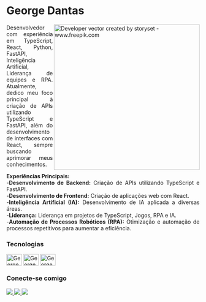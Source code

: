 <h1>
    <span>George Dantas</span>
</h1>

<img align="right" alt="Developer vector created by storyset - www.freepik.com" height="380" src="https://github.com/Georgedtx/Georgedtx/assets/56283769/c1e526bf-d5ff-4d0d-86de-f4b96329f236">

<p align="justify">
    Desenvolvedor com experiência em TypeScript, React, Python, FastAPI, Inteligência Artificial, Liderança de equipes e RPA. Atualmente, dedico meu foco principal à criação de APIs utilizando TypeScript e FastAPI, além do desenvolvimento de interfaces com React, sempre buscando aprimorar meus conhecimentos.
</p>

<p align="justify">
    <strong>Experiências Principais:</strong><br>
    -<strong>Desenvolvimento de Backend:</strong> Criação de APIs utilizando TypeScript e FastAPI.<br>
    -<strong>Desenvolvimento de Frontend:</strong> Criação de aplicações web com React.<br>
    -<strong>Inteligência Artificial (IA):</strong> Desenvolvimento de IA aplicada a diversas áreas.<br>
    -<strong>Liderança:</strong> Liderança em projetos de TypeScript, Jogos, RPA e IA.<br>
    -<strong>Automação de Processos Robóticos (RPA):</strong> Otimização e automação de processos repetitivos para aumentar a eficiência.<br>
</p>

<h3>
    <span>Tecnologias</span>
</h3>

<div>
    <img align="center" alt="George-Typescript" height="30" width="40" src="https://cdn.jsdelivr.net/gh/devicons/devicon@latest/icons/typescript/typescript-original.svg">
    <img align="center" alt="George-React" height="30" width="40" src="https://cdn.jsdelivr.net/gh/devicons/devicon/icons/react/react-original.svg">
    <img align="center" alt="George-Python" height="30" width="40" src="https://cdn.jsdelivr.net/gh/devicons/devicon/icons/python/python-original.svg">
</div>

<h3 align="left">Conecte-se comigo</h3>
<div> 
  <a href="https://www.linkedin.com/in/georgedantasti/" target="_blank">
    <img src="https://img.shields.io/badge/-LinkedIn-%230077B5?style=for-the-badge&logo=linkedin&logoColor=white" target="_blank">
  </a> 
  <a href="mailto:george.dantas2240@gmail.com">
    <img src="https://img.shields.io/badge/Gmail-D14836?style=for-the-badge&logo=gmail&logoColor=white" target="_blank">
  </a> 
  <a href="https://wa.me/5579996470808">
    <img src="https://img.shields.io/badge/WHATSAPP-%2325D366.svg?&style=for-the-badge&logo=whatsapp&logoColor=white" />
  </a>
</div>

